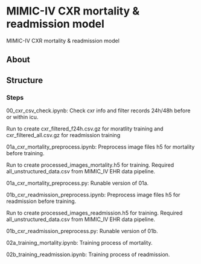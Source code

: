 # MIMIC-IV CXR mortality & readmission model

MIMIC-IV CXR mortality & readmission model

## About

## Structure

### Steps

00_cxr_csv_check.ipynb: Check cxr info and filter records 24h/48h before or within icu.

Run to create cxr_filtered_f24h.csv.gz for moratlity training and cxr_filtered_all.csv.gz for readmission training 


01a_cxr_mortality_preprocess.ipynb: Preprocess image files h5 for mortality before training. 

Run to create processed_images_mortality.h5 for training. Required all_unstructured_data.csv from MIMIC_IV EHR data pipeline.

01a_cxr_mortality_preprocess.py: Runable version of 01a.


01b_cxr_readmission_preprocess.ipynb: Preprocess image files h5 for readmission before training. 

Run to create processed_images_readmission.h5 for training. Required all_unstructured_data.csv from MIMIC_IV EHR data pipeline.

01b_cxr_readmission_preprocess.py: Runable version of 01b.


02a_training_mortality.ipynb: Training process of mortality.


02b_training_readmission.ipynb: Training process of readmission.
